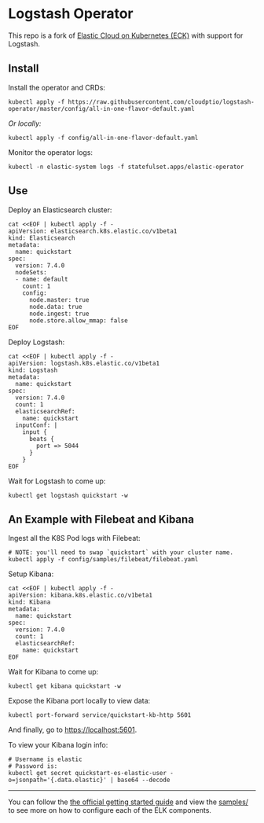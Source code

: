 # Logstash Operator

This repo is a fork of [Elastic Cloud on Kubernetes (ECK)](https://github.com/elastic/cloud-on-k8s)
with support for Logstash.

## Install

Install the operator and CRDs:

```shell
kubectl apply -f https://raw.githubusercontent.com/cloudptio/logstash-operator/master/config/all-in-one-flavor-default.yaml
```

*Or locally:*

```shell
kubectl apply -f config/all-in-one-flavor-default.yaml
```

Monitor the operator logs:

```shell
kubectl -n elastic-system logs -f statefulset.apps/elastic-operator
```

## Use

Deploy an Elasticsearch cluster:

```shell
cat <<EOF | kubectl apply -f -
apiVersion: elasticsearch.k8s.elastic.co/v1beta1
kind: Elasticsearch
metadata:
  name: quickstart
spec:
  version: 7.4.0
  nodeSets:
  - name: default
    count: 1
    config:
      node.master: true
      node.data: true
      node.ingest: true
      node.store.allow_mmap: false
EOF
```

Deploy Logstash:

```shell
cat <<EOF | kubectl apply -f -
apiVersion: logstash.k8s.elastic.co/v1beta1
kind: Logstash
metadata:
  name: quickstart
spec:
  version: 7.4.0
  count: 1
  elasticsearchRef:
    name: quickstart
  inputConf: |
    input {
      beats {
        port => 5044
      }
    }
EOF
```

Wait for Logstash to come up:

```shell
kubectl get logstash quickstart -w
```

## An Example with Filebeat and Kibana

Ingest all the K8S Pod logs with Filebeat:

```shell
# NOTE: you'll need to swap `quickstart` with your cluster name.
kubectl apply -f config/samples/filebeat/filebeat.yaml
```

Setup Kibana:

```shell
cat <<EOF | kubectl apply -f -
apiVersion: kibana.k8s.elastic.co/v1beta1
kind: Kibana
metadata:
  name: quickstart
spec:
  version: 7.4.0
  count: 1
  elasticsearchRef:
    name: quickstart
EOF
```

Wait for Kibana to come up:

```shell
kubectl get kibana quickstart -w
```

Expose the Kibana port locally to view data:

```shell
kubectl port-forward service/quickstart-kb-http 5601
```

And finally, go to [https://localhost:5601](https://localhost:5601).

To view your Kibana login info:

```shell
# Username is elastic
# Password is:
kubectl get secret quickstart-es-elastic-user -o=jsonpath='{.data.elastic}' | base64 --decode
```

---

You can follow the
[the official getting started guide](https://www.elastic.co/guide/en/cloud-on-k8s/current/k8s-quickstart.html)
and
view the [samples/](config/samples/) to see more on how to configure each of the ELK
components.
